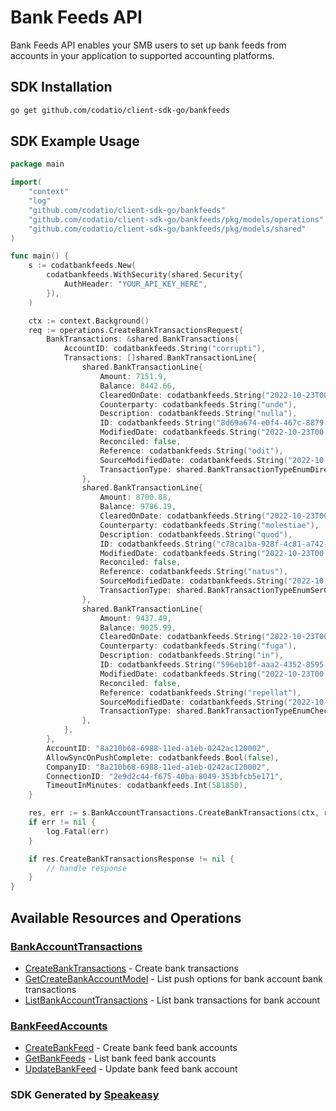 # Bank Feeds API

Bank Feeds API enables your SMB users to set up bank feeds from accounts in your application to supported accounting platforms.

<!-- Start SDK Installation -->
## SDK Installation

```bash
go get github.com/codatio/client-sdk-go/bankfeeds
```
<!-- End SDK Installation -->

## SDK Example Usage
<!-- Start SDK Example Usage -->
```go
package main

import(
	"context"
	"log"
	"github.com/codatio/client-sdk-go/bankfeeds"
	"github.com/codatio/client-sdk-go/bankfeeds/pkg/models/operations"
	"github.com/codatio/client-sdk-go/bankfeeds/pkg/models/shared"
)

func main() {
    s := codatbankfeeds.New(
        codatbankfeeds.WithSecurity(shared.Security{
            AuthHeader: "YOUR_API_KEY_HERE",
        }),
    )

    ctx := context.Background()    
    req := operations.CreateBankTransactionsRequest{
        BankTransactions: &shared.BankTransactions{
            AccountID: codatbankfeeds.String("corrupti"),
            Transactions: []shared.BankTransactionLine{
                shared.BankTransactionLine{
                    Amount: 7151.9,
                    Balance: 8442.66,
                    ClearedOnDate: codatbankfeeds.String("2022-10-23T00:00:00Z"),
                    Counterparty: codatbankfeeds.String("unde"),
                    Description: codatbankfeeds.String("nulla"),
                    ID: codatbankfeeds.String("8d69a674-e0f4-467c-8879-6ed151a05dfc"),
                    ModifiedDate: codatbankfeeds.String("2022-10-23T00:00:00Z"),
                    Reconciled: false,
                    Reference: codatbankfeeds.String("odit"),
                    SourceModifiedDate: codatbankfeeds.String("2022-10-23T00:00:00Z"),
                    TransactionType: shared.BankTransactionTypeEnumDirectDebit,
                },
                shared.BankTransactionLine{
                    Amount: 8700.88,
                    Balance: 9786.19,
                    ClearedOnDate: codatbankfeeds.String("2022-10-23T00:00:00Z"),
                    Counterparty: codatbankfeeds.String("molestiae"),
                    Description: codatbankfeeds.String("quod"),
                    ID: codatbankfeeds.String("c78ca1ba-928f-4c81-a742-cb7392059293"),
                    ModifiedDate: codatbankfeeds.String("2022-10-23T00:00:00Z"),
                    Reconciled: false,
                    Reference: codatbankfeeds.String("natus"),
                    SourceModifiedDate: codatbankfeeds.String("2022-10-23T00:00:00Z"),
                    TransactionType: shared.BankTransactionTypeEnumSerChg,
                },
                shared.BankTransactionLine{
                    Amount: 9437.49,
                    Balance: 9025.99,
                    ClearedOnDate: codatbankfeeds.String("2022-10-23T00:00:00Z"),
                    Counterparty: codatbankfeeds.String("fuga"),
                    Description: codatbankfeeds.String("in"),
                    ID: codatbankfeeds.String("596eb10f-aaa2-4352-8595-5907aff1a3a2"),
                    ModifiedDate: codatbankfeeds.String("2022-10-23T00:00:00Z"),
                    Reconciled: false,
                    Reference: codatbankfeeds.String("repellat"),
                    SourceModifiedDate: codatbankfeeds.String("2022-10-23T00:00:00Z"),
                    TransactionType: shared.BankTransactionTypeEnumCheck,
                },
            },
        },
        AccountID: "8a210b68-6988-11ed-a1eb-0242ac120002",
        AllowSyncOnPushComplete: codatbankfeeds.Bool(false),
        CompanyID: "8a210b68-6988-11ed-a1eb-0242ac120002",
        ConnectionID: "2e9d2c44-f675-40ba-8049-353bfcb5e171",
        TimeoutInMinutes: codatbankfeeds.Int(581850),
    }

    res, err := s.BankAccountTransactions.CreateBankTransactions(ctx, req)
    if err != nil {
        log.Fatal(err)
    }

    if res.CreateBankTransactionsResponse != nil {
        // handle response
    }
}
```
<!-- End SDK Example Usage -->

<!-- Start SDK Available Operations -->
## Available Resources and Operations


### [BankAccountTransactions](docs/bankaccounttransactions/README.md)

* [CreateBankTransactions](docs/bankaccounttransactions/createbanktransactions.md) - Create bank transactions
* [GetCreateBankAccountModel](docs/bankaccounttransactions/getcreatebankaccountmodel.md) - List push options for bank account bank transactions
* [ListBankAccountTransactions](docs/bankaccounttransactions/listbankaccounttransactions.md) - List bank transactions for bank account

### [BankFeedAccounts](docs/bankfeedaccounts/README.md)

* [CreateBankFeed](docs/bankfeedaccounts/createbankfeed.md) - Create bank feed bank accounts
* [GetBankFeeds](docs/bankfeedaccounts/getbankfeeds.md) - List bank feed bank accounts
* [UpdateBankFeed](docs/bankfeedaccounts/updatebankfeed.md) - Update bank feed bank account
<!-- End SDK Available Operations -->

### SDK Generated by [Speakeasy](https://docs.speakeasyapi.dev/docs/using-speakeasy/client-sdks)
